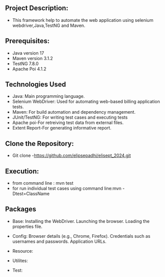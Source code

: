 ## Project Description:
- This framework help to automate the web application using selenium webdriver,Java,TestNG and Maven.

## Prerequisites:
- Java version 17
- Maven version 3.1.2
- TestNG 7.8.0
- Apache Poi 4.1.2
 
## Technologies Used

- Java: Main programming language.
- Selenium WebDriver: Used for automating web-based billing application tests.
- Maven: For build automation and dependency management.
- JUnit/TestNG: For writing test cases and executing tests
- Apache poi-For retreiving test data from external files.
- Extent Report-For generating informative report.

## Clone the Repository:
- Git clone -https://github.com/elipsepadhi/elisept_2024.git

## Execution: 
- from command line : mvn test
- for run individual test cases using command line:mvn -Dtest=ClassName

## Packages
- Base:
Installing the WebDriver.
Launching the browser.
Loading the properties file.

- Config:
Browser details (e.g., Chrome, Firefox).
Credentials such as usernames and passwords.
Application URLs.

- Resource:

- Utilites:

- Test:
